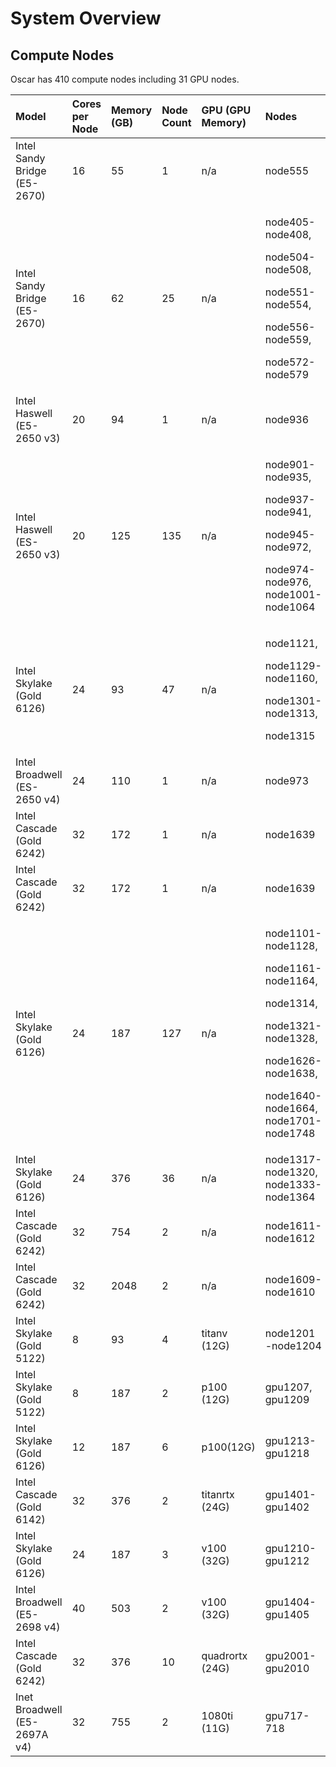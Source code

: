 # System Overview

## Compute Nodes

Oscar has  410 compute nodes including 31 GPU nodes.

<table>
  <thead>
    <tr>
      <th style="text-align:left">Model</th>
      <th style="text-align:left">Cores per Node</th>
      <th style="text-align:left">Memory (GB)</th>
      <th style="text-align:left">Node Count</th>
      <th style="text-align:left">GPU (GPU Memory)</th>
      <th style="text-align:left">Nodes</th>
    </tr>
  </thead>
  <tbody>
    <tr>
      <td style="text-align:left">Intel Sandy Bridge (E5-2670)</td>
      <td style="text-align:left">16</td>
      <td style="text-align:left">55</td>
      <td style="text-align:left">1</td>
      <td style="text-align:left">n/a</td>
      <td style="text-align:left">node555</td>
    </tr>
    <tr>
      <td style="text-align:left">Intel Sandy Bridge (E5-2670)</td>
      <td style="text-align:left">16</td>
      <td style="text-align:left">62</td>
      <td style="text-align:left">25</td>
      <td style="text-align:left">n/a</td>
      <td style="text-align:left">
        <p>node405-node408,</p>
        <p>node504-node508,</p>
        <p>node551-node554,</p>
        <p>node556-node559,</p>
        <p>node572-node579</p>
      </td>
    </tr>
    <tr>
      <td style="text-align:left">Intel Haswell (E5-2650 v3)</td>
      <td style="text-align:left">20</td>
      <td style="text-align:left">94</td>
      <td style="text-align:left">1</td>
      <td style="text-align:left">n/a</td>
      <td style="text-align:left">node936</td>
    </tr>
    <tr>
      <td style="text-align:left">Intel Haswell (ES-2650 v3)</td>
      <td style="text-align:left">20</td>
      <td style="text-align:left">125</td>
      <td style="text-align:left">135</td>
      <td style="text-align:left">n/a</td>
      <td style="text-align:left">
        <p>node901-node935,</p>
        <p>node937-node941,</p>
        <p>node945-node972,</p>
        <p>node974-node976, node1001-node1064</p>
      </td>
    </tr>
    <tr>
      <td style="text-align:left">Intel Skylake (Gold 6126)</td>
      <td style="text-align:left">24</td>
      <td style="text-align:left">93</td>
      <td style="text-align:left">47</td>
      <td style="text-align:left">n/a</td>
      <td style="text-align:left">
        <p>node1121,</p>
        <p>node1129-node1160,</p>
        <p>node1301-node1313,</p>
        <p>node1315</p>
      </td>
    </tr>
    <tr>
      <td style="text-align:left">Intel Broadwell (ES-2650 v4)</td>
      <td style="text-align:left">24</td>
      <td style="text-align:left">110</td>
      <td style="text-align:left">1</td>
      <td style="text-align:left">n/a</td>
      <td style="text-align:left">node973</td>
    </tr>
    <tr>
      <td style="text-align:left">Intel Cascade (Gold 6242)</td>
      <td style="text-align:left">32</td>
      <td style="text-align:left">172</td>
      <td style="text-align:left">1</td>
      <td style="text-align:left">n/a</td>
      <td style="text-align:left">node1639</td>
    </tr>
    <tr>
      <td style="text-align:left">Intel Cascade (Gold 6242)</td>
      <td style="text-align:left">32</td>
      <td style="text-align:left">172</td>
      <td style="text-align:left">1</td>
      <td style="text-align:left">n/a</td>
      <td style="text-align:left">node1639</td>
    </tr>
    <tr>
      <td style="text-align:left">Intel Skylake (Gold 6126)</td>
      <td style="text-align:left">24</td>
      <td style="text-align:left">187</td>
      <td style="text-align:left">127</td>
      <td style="text-align:left">n/a</td>
      <td style="text-align:left">
        <p>node1101-node1128,</p>
        <p>node1161-node1164,</p>
        <p>node1314,</p>
        <p>node1321-node1328,</p>
        <p>node1626-node1638,</p>
        <p>node1640-node1664, node1701-node1748</p>
      </td>
    </tr>
    <tr>
      <td style="text-align:left">Intel Skylake (Gold 6126)</td>
      <td style="text-align:left">24</td>
      <td style="text-align:left">376</td>
      <td style="text-align:left">36</td>
      <td style="text-align:left">n/a</td>
      <td style="text-align:left">node1317-node1320, node1333-node1364</td>
    </tr>
    <tr>
      <td style="text-align:left">Intel Cascade (Gold 6242)</td>
      <td style="text-align:left">32</td>
      <td style="text-align:left">754</td>
      <td style="text-align:left">2</td>
      <td style="text-align:left">n/a</td>
      <td style="text-align:left">node1611-node1612</td>
    </tr>
    <tr>
      <td style="text-align:left">Intel Cascade (Gold 6242)</td>
      <td style="text-align:left">32</td>
      <td style="text-align:left">2048</td>
      <td style="text-align:left">2</td>
      <td style="text-align:left">n/a</td>
      <td style="text-align:left">node1609-node1610</td>
    </tr>
    <tr>
      <td style="text-align:left">Intel Skylake (Gold 5122)</td>
      <td style="text-align:left">8</td>
      <td style="text-align:left">93</td>
      <td style="text-align:left">4</td>
      <td style="text-align:left">titanv (12G)</td>
      <td style="text-align:left">node1201 -node1204</td>
    </tr>
    <tr>
      <td style="text-align:left">Intel Skylake (Gold 5122)</td>
      <td style="text-align:left">8</td>
      <td style="text-align:left">187</td>
      <td style="text-align:left">2</td>
      <td style="text-align:left">p100 (12G)</td>
      <td style="text-align:left">gpu1207, gpu1209</td>
    </tr>
    <tr>
      <td style="text-align:left">Intel Skylake (Gold 6126)</td>
      <td style="text-align:left">12</td>
      <td style="text-align:left">187</td>
      <td style="text-align:left">6</td>
      <td style="text-align:left">p100(12G)</td>
      <td style="text-align:left">gpu1213-gpu1218</td>
    </tr>
    <tr>
      <td style="text-align:left">Intel Cascade (Gold 6142)</td>
      <td style="text-align:left">32</td>
      <td style="text-align:left">376</td>
      <td style="text-align:left">2</td>
      <td style="text-align:left">titanrtx (24G)</td>
      <td style="text-align:left">gpu1401-gpu1402</td>
    </tr>
    <tr>
      <td style="text-align:left">Intel Skylake (Gold 6126)</td>
      <td style="text-align:left">24</td>
      <td style="text-align:left">187</td>
      <td style="text-align:left">3</td>
      <td style="text-align:left">v100 (32G)</td>
      <td style="text-align:left">gpu1210-gpu1212</td>
    </tr>
    <tr>
      <td style="text-align:left">Intel Broadwell (E5-2698 v4)</td>
      <td style="text-align:left">40</td>
      <td style="text-align:left">503</td>
      <td style="text-align:left">2</td>
      <td style="text-align:left">v100 (32G)</td>
      <td style="text-align:left">gpu1404-gpu1405</td>
    </tr>
    <tr>
      <td style="text-align:left">Intel Cascade (Gold 6242)</td>
      <td style="text-align:left">32</td>
      <td style="text-align:left">376</td>
      <td style="text-align:left">10</td>
      <td style="text-align:left">quadrortx (24G)</td>
      <td style="text-align:left">gpu2001-gpu2010</td>
    </tr>
    <tr>
      <td style="text-align:left">Inet Broadwell (E5-2697A v4)</td>
      <td style="text-align:left">32</td>
      <td style="text-align:left">755</td>
      <td style="text-align:left">2</td>
      <td style="text-align:left">1080ti (11G)</td>
      <td style="text-align:left">gpu717-718</td>
    </tr>
  </tbody>
</table>

